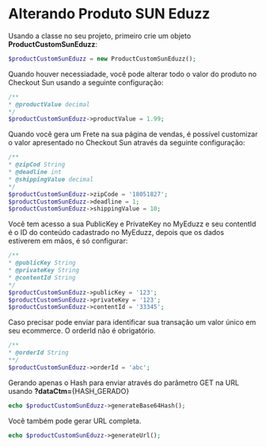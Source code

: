 # Alterando Produto SUN Eduzz

Usando a classe no seu projeto,
primeiro crie um objeto **ProductCustomSunEduzz**:

```php
$productCustomSunEduzz = new ProductCustomSunEduzz();
```

Quando houver necessiadade, você pode alterar todo o valor do produto no Checkout Sun usando a seguinte configuração:
```php
/**
* @productValue decimal
*/
$productCustomSunEduzz->productValue = 1.99;
```

Quando você gera um Frete na sua página de vendas, é possível customizar o valor apresentado no Checkout Sun através da seguinte configuração:

```php
/**
* @zipCod String
* @deadline int
* @shippingValue decimal
*/
$productCustomSunEduzz->zipCode = '18051827';
$productCustomSunEduzz->deadline = 1;
$productCustomSunEduzz->shippingValue = 10;
```

Você tem acesso a sua PublicKey e PrivateKey no MyEduzz e seu contentId é o ID do conteúdo cadastrado no MyEduzz, depois que os dados estiverem em mãos, é só configurar:

```php
/**
* @publicKey String
* @privateKey String
* @contentId String
*/
$productCustomSunEduzz->publicKey = '123';
$productCustomSunEduzz->privateKey = '123';
$productCustomSunEduzz->contentId = '33345';
```

Caso precisar pode enviar para identificar sua transação um valor único em seu ecommerce. O orderId não é obrigatório.
```php
/**
* @orderId String
**/
$productCustomSunEduzz->orderId = 'abc';
```

Gerando apenas o Hash para enviar através do parâmetro GET na URL usando **?dataCtm=**{HASH_GERADO}
```php
echo $productCustomSunEduzz->generateBase64Hash();
```

Você também pode gerar  URL completa.
```php
echo $productCustomSunEduzz->generateUrl();
```
